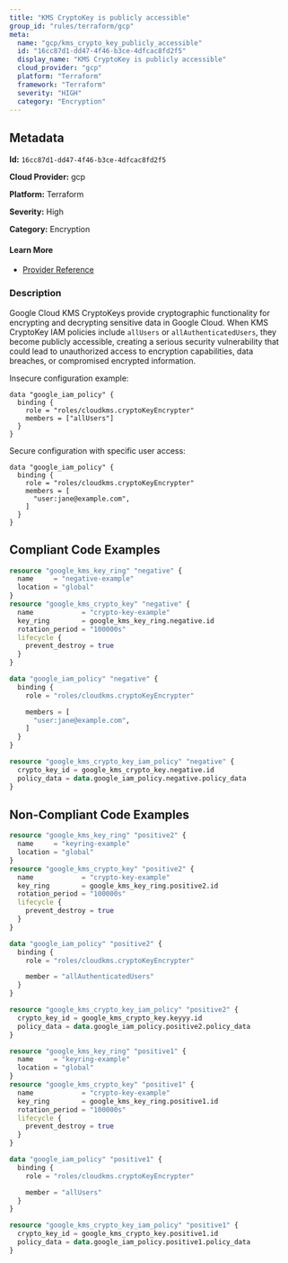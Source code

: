 ```yaml
---
title: "KMS CryptoKey is publicly accessible"
group_id: "rules/terraform/gcp"
meta:
  name: "gcp/kms_crypto_key_publicly_accessible"
  id: "16cc87d1-dd47-4f46-b3ce-4dfcac8fd2f5"
  display_name: "KMS CryptoKey is publicly accessible"
  cloud_provider: "gcp"
  platform: "Terraform"
  framework: "Terraform"
  severity: "HIGH"
  category: "Encryption"
---
```

## Metadata

**Id:** `16cc87d1-dd47-4f46-b3ce-4dfcac8fd2f5`

**Cloud Provider:** gcp

**Platform:** Terraform

**Severity:** High

**Category:** Encryption

#### Learn More

 - [Provider Reference](https://registry.terraform.io/providers/hashicorp/google/latest/docs/resources/google_kms_crypto_key_iam#google_kms_crypto_key_iam_policy)

### Description

 Google Cloud KMS CryptoKeys provide cryptographic functionality for encrypting and decrypting sensitive data in Google Cloud. When KMS CryptoKey IAM policies include `allUsers` or `allAuthenticatedUsers`, they become publicly accessible, creating a serious security vulnerability that could lead to unauthorized access to encryption capabilities, data breaches, or compromised encrypted information.

Insecure configuration example:
```
data "google_iam_policy" {
  binding {
    role = "roles/cloudkms.cryptoKeyEncrypter"
    members = ["allUsers"]
  }
}
```

Secure configuration with specific user access:
```
data "google_iam_policy" {
  binding {
    role = "roles/cloudkms.cryptoKeyEncrypter"
    members = [
      "user:jane@example.com",
    ]
  }
}
```


## Compliant Code Examples
```terraform
resource "google_kms_key_ring" "negative" {
  name     = "negative-example"
  location = "global"
}
resource "google_kms_crypto_key" "negative" {
  name            = "crypto-key-example"
  key_ring        = google_kms_key_ring.negative.id
  rotation_period = "100000s"
  lifecycle {
    prevent_destroy = true
  }
}

data "google_iam_policy" "negative" {
  binding {
    role = "roles/cloudkms.cryptoKeyEncrypter"

    members = [
      "user:jane@example.com",
    ]
  }
}

resource "google_kms_crypto_key_iam_policy" "negative" {
  crypto_key_id = google_kms_crypto_key.negative.id
  policy_data = data.google_iam_policy.negative.policy_data
}

```
## Non-Compliant Code Examples
```terraform
resource "google_kms_key_ring" "positive2" {
  name     = "keyring-example"
  location = "global"
}
resource "google_kms_crypto_key" "positive2" {
  name            = "crypto-key-example"
  key_ring        = google_kms_key_ring.positive2.id
  rotation_period = "100000s"
  lifecycle {
    prevent_destroy = true
  }
}

data "google_iam_policy" "positive2" {
  binding {
    role = "roles/cloudkms.cryptoKeyEncrypter"

    member = "allAuthenticatedUsers"
  }
}

resource "google_kms_crypto_key_iam_policy" "positive2" {
  crypto_key_id = google_kms_crypto_key.keyyy.id
  policy_data = data.google_iam_policy.positive2.policy_data
}

```

```terraform
resource "google_kms_key_ring" "positive1" {
  name     = "keyring-example"
  location = "global"
}
resource "google_kms_crypto_key" "positive1" {
  name            = "crypto-key-example"
  key_ring        = google_kms_key_ring.positive1.id
  rotation_period = "100000s"
  lifecycle {
    prevent_destroy = true
  }
}

data "google_iam_policy" "positive1" {
  binding {
    role = "roles/cloudkms.cryptoKeyEncrypter"

    member = "allUsers"
  }
}

resource "google_kms_crypto_key_iam_policy" "positive1" {
  crypto_key_id = google_kms_crypto_key.positive1.id
  policy_data = data.google_iam_policy.positive1.policy_data
}

```